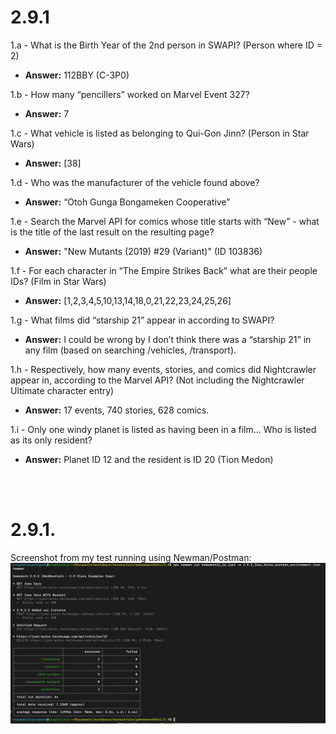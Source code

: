 <h1>2.9.1</h1>

1.a - What is the Birth Year of the 2nd person in SWAPI? (Person where ID = 2)<br>
* **Answer:** 112BBY (C-3P0)

1.b - How many “pencillers” worked on Marvel Event 327?<br>
* **Answer:**  7

1.c - What vehicle is listed as belonging to Qui-Gon Jinn? (Person in Star Wars)<br>
* **Answer:**  [38]

1.d - Who was the manufacturer of the vehicle found above?<br>
* **Answer:**  “Otoh Gunga Bongameken Cooperative”

1.e - Search the Marvel API for comics whose title starts with “New” - what is the title of the last result on the resulting page?<br>
* **Answer:**  "New Mutants (2019) #29 (Variant)" (ID 103836)

1.f - For each character in “The Empire Strikes Back” what are their people IDs? (Film in Star Wars)<br>
* **Answer:**  [1,2,3,4,5,10,13,14,18,0,21,22,23,24,25,26]

1.g - What films did “starship 21” appear in according to SWAPI?<br>
* **Answer:**  I could be wrong by I don’t think there was a “starship 21” in any film (based on searching /vehicles, /transport). 

1.h - Respectively, how many events, stories, and comics did Nightcrawler appear in, according to the Marvel API? (Not including the Nightcrawler Ultimate character entry)<br>
* **Answer:**  17 events, 740 stories, 628 comics. 

1.i - Only one windy planet is listed as having been in a film… Who is listed as its only resident?<br>
* **Answer:**  Planet ID 12 and the resident is ID 20 (Tion Medon)
<br>
<br>
<h1>2.9.1.</h1>
Screenshot from my test running using Newman/Postman:
<br>
<img src="images/image_screenshot_result292.png" alt="Newman result" style="height: 200px/>
![Newman result](image_screenshot_result292.png)
<br>

<br>
<sub><sup>Note for later: I had trouble finding how to export Postman Environement(s) which led to tests failing when running them in Newman. I found how to export 
[here](https://www.kenst.com/how-to-export-environments-from-postman/).</sup></sub>
<br>
<br>
<img src="images/image_postman_export_environements.jpg" alt="Export Environements" style="height: 230px"/>